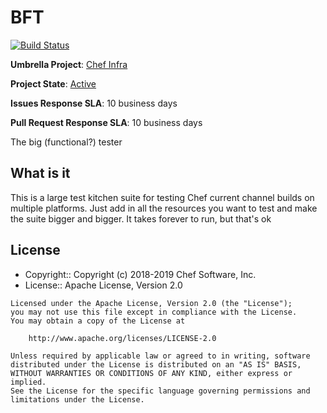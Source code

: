 # BFT

[![Build Status](https://travis-ci.org/chef/bft.svg?branch=master)](https://travis-ci.org/chef/bft)

**Umbrella Project**: [Chef Infra](https://github.com/chef/chef-oss-practices/blob/master/teams/chef-infra.md)

**Project State**: [Active](https://github.com/chef/chef-oss-practices/blob/master/repo-management/repo-states.md#active)

**Issues Response SLA**: 10 business days

**Pull Request Response SLA**: 10 business days

The big (functional?) tester

## What is it

This is a large test kitchen suite for testing Chef current channel builds on multiple platforms. Just add in all the resources you want to test and make the suite bigger and bigger. It takes forever to run, but that's ok

## License

- Copyright:: Copyright (c) 2018-2019 Chef Software, Inc.
- License:: Apache License, Version 2.0

```text
Licensed under the Apache License, Version 2.0 (the "License");
you may not use this file except in compliance with the License.
You may obtain a copy of the License at

    http://www.apache.org/licenses/LICENSE-2.0

Unless required by applicable law or agreed to in writing, software
distributed under the License is distributed on an "AS IS" BASIS,
WITHOUT WARRANTIES OR CONDITIONS OF ANY KIND, either express or implied.
See the License for the specific language governing permissions and
limitations under the License.
```
